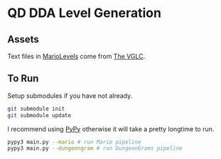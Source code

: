 # QD DDA Level Generation

## Assets

Text files in [MarioLevels](./MarioLevels) come from [The VGLC](https://github.com/TheVGLC/TheVGLC).

## To Run

Setup submodules if you have not already.

```bash
git submodule init
git submodule update
```

I recommend using [PyPy](https://www.pypy.org/) otherwise it will take a pretty longtime to run.

```bash
pypy3 main.py --mario # run Mario pipeline
pypy3 main.py --dungeongram # run DungeonGrams pipeline
```
